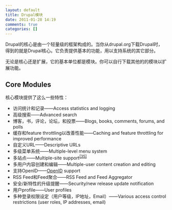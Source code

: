 ```yaml
---
layout: default
title: Drupal模块
date: 2011-01-28 14:19
comments: true
categories: []
---
```

Drupal的核心是由一个轻量级的框架构成的。当你从drupal.org下载Drupal时，得到的就是Drupal核心。它负责提供基本的功能，用以支持系统的其它部分。

无论是核心还是扩展，它的基本单位都是模块。你可以自行下载其他的的模块以扩展功能。
<h2>Core Modules</h2>
核心模块提供了这么一些特性：
<ul>
	<li>访问统计和记录——Access statistics and logging</li>
	<li>高级搜索——Advanced search</li>
	<li>博客，书，评论，论坛，和投票——Blogs, books, comments, forums, and polls</li>
	<li>缓存和feature throttling以改善性能——Caching and feature throttling for improved performance</li>
	<li>自定义URL——Descriptive URLs</li>
	<li>多级菜单系统——Multiple-level menu system</li>
	<li>多站点——Multiple-site support<sup><a href="http://en.wikipedia.org/wiki/Drupal#cite_note-multisite-34">[35]</a></sup></li>
	<li>多用户内容创建和编辑——Multiple-user content creation and editing</li>
	<li>支持OpenID——<a title="OpenID" href="http://en.wikipedia.org/wiki/OpenID">OpenID</a> support</li>
	<li>RSS Feed和Feed聚合——RSS Feed and Feed Aggregator</li>
	<li>安全/新特性的升级提醒——Security/new release update notification</li>
	<li>用户profile——User profiles</li>
	<li>多种登录权限设定（用户等级，IP地址，Email）——Various access control restrictions (user roles, IP addresses, email)</li>
</ul>
